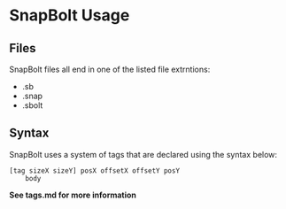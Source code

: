 # SnapBolt Usage

## Files
SnapBolt files all end in one of the 
listed file extrntions:
* .sb
* .snap
* .sbolt

## Syntax
SnapBolt uses a system of tags that are
declared using the syntax below:
```
[tag sizeX sizeY] posX offsetX offsetY posY
    body
```
**See tags.md for more information**
